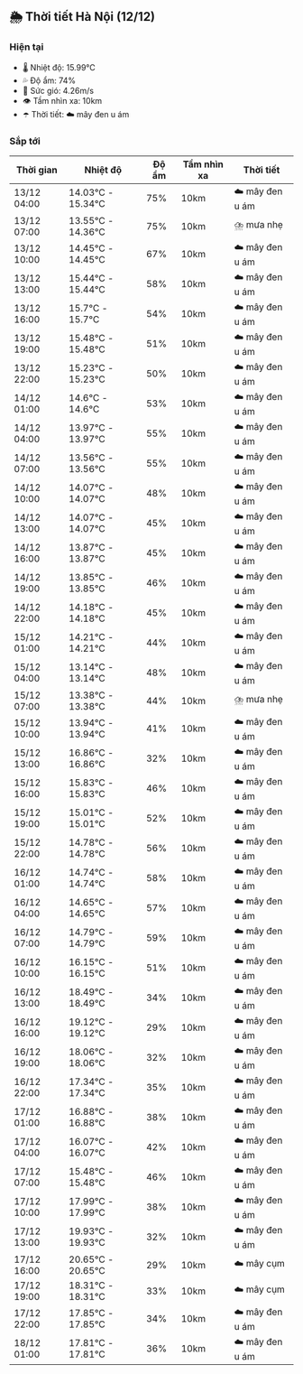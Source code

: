 ## 🌦️ Thời tiết Hà Nội (12/12)

### Hiện tại

- 🌡️ Nhiệt độ: 15.99℃
- 💦 Độ ẩm: 74%
- 💨 Sức gió: 4.26m/s
- 👁️ Tầm nhìn xa: 10km
- ☂️ Thời tiết: ☁️ mây đen u ám

### Sắp tới

| Thời gian | Nhiệt độ | Độ ẩm | Tầm nhìn xa | Thời tiết |
| --- | --- | --- | --- | --- |
| 13/12 04:00 | 14.03℃ - 15.34℃ | 75% | 10km | ☁️ mây đen u ám |
| 13/12 07:00 | 13.55℃ - 14.36℃ | 75% | 10km | ⛈️ mưa nhẹ |
| 13/12 10:00 | 14.45℃ - 14.45℃ | 67% | 10km | ☁️ mây đen u ám |
| 13/12 13:00 | 15.44℃ - 15.44℃ | 58% | 10km | ☁️ mây đen u ám |
| 13/12 16:00 | 15.7℃ - 15.7℃ | 54% | 10km | ☁️ mây đen u ám |
| 13/12 19:00 | 15.48℃ - 15.48℃ | 51% | 10km | ☁️ mây đen u ám |
| 13/12 22:00 | 15.23℃ - 15.23℃ | 50% | 10km | ☁️ mây đen u ám |
| 14/12 01:00 | 14.6℃ - 14.6℃ | 53% | 10km | ☁️ mây đen u ám |
| 14/12 04:00 | 13.97℃ - 13.97℃ | 55% | 10km | ☁️ mây đen u ám |
| 14/12 07:00 | 13.56℃ - 13.56℃ | 55% | 10km | ☁️ mây đen u ám |
| 14/12 10:00 | 14.07℃ - 14.07℃ | 48% | 10km | ☁️ mây đen u ám |
| 14/12 13:00 | 14.07℃ - 14.07℃ | 45% | 10km | ☁️ mây đen u ám |
| 14/12 16:00 | 13.87℃ - 13.87℃ | 45% | 10km | ☁️ mây đen u ám |
| 14/12 19:00 | 13.85℃ - 13.85℃ | 46% | 10km | ☁️ mây đen u ám |
| 14/12 22:00 | 14.18℃ - 14.18℃ | 45% | 10km | ☁️ mây đen u ám |
| 15/12 01:00 | 14.21℃ - 14.21℃ | 44% | 10km | ☁️ mây đen u ám |
| 15/12 04:00 | 13.14℃ - 13.14℃ | 48% | 10km | ☁️ mây đen u ám |
| 15/12 07:00 | 13.38℃ - 13.38℃ | 44% | 10km | ⛈️ mưa nhẹ |
| 15/12 10:00 | 13.94℃ - 13.94℃ | 41% | 10km | ☁️ mây đen u ám |
| 15/12 13:00 | 16.86℃ - 16.86℃ | 32% | 10km | ☁️ mây đen u ám |
| 15/12 16:00 | 15.83℃ - 15.83℃ | 46% | 10km | ☁️ mây đen u ám |
| 15/12 19:00 | 15.01℃ - 15.01℃ | 52% | 10km | ☁️ mây đen u ám |
| 15/12 22:00 | 14.78℃ - 14.78℃ | 56% | 10km | ☁️ mây đen u ám |
| 16/12 01:00 | 14.74℃ - 14.74℃ | 58% | 10km | ☁️ mây đen u ám |
| 16/12 04:00 | 14.65℃ - 14.65℃ | 57% | 10km | ☁️ mây đen u ám |
| 16/12 07:00 | 14.79℃ - 14.79℃ | 59% | 10km | ☁️ mây đen u ám |
| 16/12 10:00 | 16.15℃ - 16.15℃ | 51% | 10km | ☁️ mây đen u ám |
| 16/12 13:00 | 18.49℃ - 18.49℃ | 34% | 10km | ☁️ mây đen u ám |
| 16/12 16:00 | 19.12℃ - 19.12℃ | 29% | 10km | ☁️ mây đen u ám |
| 16/12 19:00 | 18.06℃ - 18.06℃ | 32% | 10km | ☁️ mây đen u ám |
| 16/12 22:00 | 17.34℃ - 17.34℃ | 35% | 10km | ☁️ mây đen u ám |
| 17/12 01:00 | 16.88℃ - 16.88℃ | 38% | 10km | ☁️ mây đen u ám |
| 17/12 04:00 | 16.07℃ - 16.07℃ | 42% | 10km | ☁️ mây đen u ám |
| 17/12 07:00 | 15.48℃ - 15.48℃ | 46% | 10km | ☁️ mây đen u ám |
| 17/12 10:00 | 17.99℃ - 17.99℃ | 38% | 10km | ☁️ mây đen u ám |
| 17/12 13:00 | 19.93℃ - 19.93℃ | 32% | 10km | ☁️ mây đen u ám |
| 17/12 16:00 | 20.65℃ - 20.65℃ | 29% | 10km | ☁️ mây cụm |
| 17/12 19:00 | 18.31℃ - 18.31℃ | 33% | 10km | ☁️ mây cụm |
| 17/12 22:00 | 17.85℃ - 17.85℃ | 34% | 10km | ☁️ mây đen u ám |
| 18/12 01:00 | 17.81℃ - 17.81℃ | 36% | 10km | ☁️ mây đen u ám |
